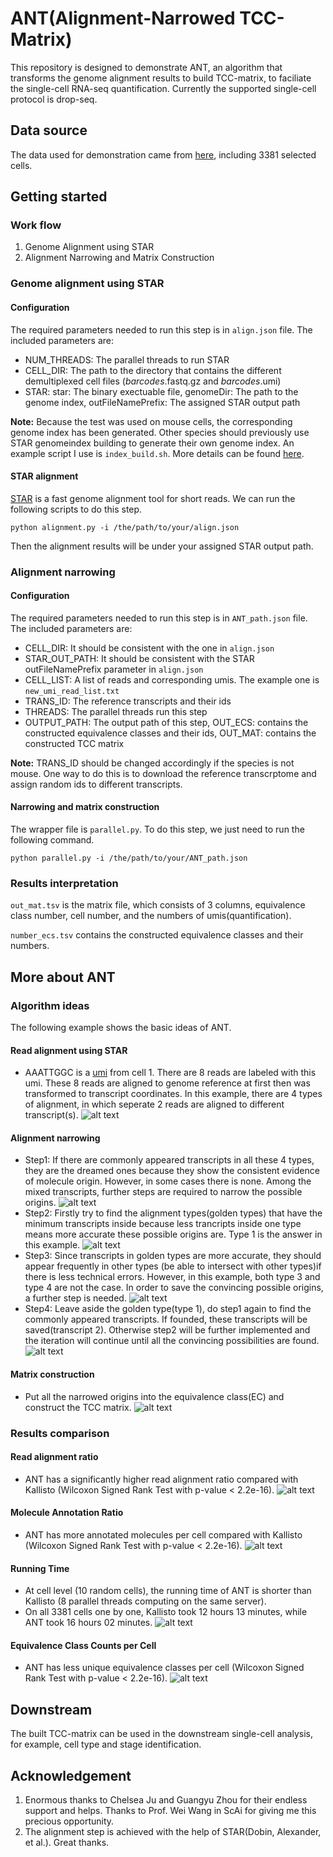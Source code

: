 ANT(Alignment-Narrowed TCC-Matrix)
=======
This repository is designed to demonstrate ANT, an algorithm that transforms the genome alignment results to build TCC-matrix, to faciliate the single-cell RNA-seq quantification. Currently the supported single-cell protocol is drop-seq.

Data source
----------
The data used for demonstration came from [here](https://www.ncbi.nlm.nih.gov/pubmed/29024657), including 3381 selected cells.

Getting started
----------
### Work flow
1. Genome Alignment using STAR
2. Alignment Narrowing and Matrix Construction

### Genome alignment using STAR

#### Configuration
The required parameters needed to run this step is in ```align.json``` file. The included parameters are:

* NUM_THREADS: The parallel threads to run STAR
* CELL_DIR: The path to the directory that contains the different demultiplexed cell files (*barcodes*.fastq.gz and *barcodes*.umi)
* STAR: star: The binary exectuable file, genomeDir: The path to the genome index, outFileNamePrefix: The assigned STAR output path

**Note:** Because the test was used on mouse cells, the corresponding genome index has been generated. Other species should previously use STAR genomeindex building to generate their own genome index. An example script I use is ```index_build.sh```. More details can be found [here](https://github.com/alexdobin/STAR).

#### STAR alignment
[STAR](https://academic.oup.com/bioinformatics/article/29/1/15/272537) is a fast genome alignment tool for short reads. We can run the following scripts to do this step.
```shell
python alignment.py -i /the/path/to/your/align.json
```
Then the alignment results will be under your assigned STAR output path.

### Alignment narrowing

#### Configuration
The required parameters needed to run this step is in ```ANT_path.json``` file. The included parameters are:

* CELL_DIR: It should be consistent with the one in ```align.json```
* STAR_OUT_PATH: It should be consistent with the STAR outFileNamePrefix parameter in ```align.json```
* CELL_LIST: A list of reads and corresponding umis. The example one is ```new_umi_read_list.txt```
* TRANS_ID: The reference transcripts and their ids
* THREADS: The parallel threads run this step
* OUTPUT_PATH: The output path of this step, OUT_ECS: contains the constructed equivalence classes and their ids, OUT_MAT: contains the constructed TCC matrix

**Note:** TRANS_ID should be changed accordingly if the species is not mouse. One way to do this is to download the reference transcrptome and assign random ids to different transcripts.

#### Narrowing and matrix construction
The wrapper file is ```parallel.py```. To do this step, we just need to run the following command.
```shell
python parallel.py -i /the/path/to/your/ANT_path.json
```
### Results interpretation
```out_mat.tsv``` is the matrix file, which consists of 3 columns, equivalence class number, cell number, and the numbers of umis(quantification).

```number_ecs.tsv``` contains the constructed equivalence classes and their numbers. 

More about ANT
-----------
### Algorithm ideas
The following example shows the basic ideas of ANT. 

#### Read alignment using STAR
* AAATTGGC is a [umi](https://en.wikipedia.org/wiki/Unique_molecular_identifier) from cell 1. There are 8 reads are labeled with this umi. These 8 reads are aligned to genome reference at first then was transformed to transcript coordinates. In this example, there are 4 types of alignment, in which seperate 2 reads are aligned to different transcript(s). 
![alt text](https://github.com/KevinBastianYang/ANT/blob/master/ANT/files/1.PNG)

#### Alignment narrowing
* Step1: If there are commonly appeared transcripts in all these 4 types, they are the dreamed ones because they show the consistent evidence of molecule origin. However, in some cases there is none. Among the mixed transcripts, further steps are required to narrow the 
possible origins.
![alt text](https://github.com/KevinBastianYang/ANT/blob/master/ANT/files/2.PNG)
* Step2: Firstly try to find the alignment types(golden types) that have the minimum transcripts inside because less trancripts inside one type means more accurate these possible origins are. Type 1 is the answer in this example.
![alt text](https://github.com/KevinBastianYang/ANT/blob/master/ANT/files/3.PNG)
* Step3: Since transcripts in golden types are more accurate, they should appear frequently in other types (be able to intersect with other types)if there is less technical errors. However, in this example, both type 3 and type 4 are not the case. In order to save the convincing possible origins, a further step is needed.
![alt text](https://github.com/KevinBastianYang/ANT/blob/master/ANT/files/4.PNG)
* Step4: Leave aside the golden type(type 1), do step1 again to find the commonly appeared transcripts. If founded, these transcripts will be saved(transcript 2). Otherwise step2 will be further implemented and the iteration will continue until all the convincing possibilities are found.
![alt text](https://github.com/KevinBastianYang/ANT/blob/master/ANT/files/5.PNG)

#### Matrix construction
* Put all the narrowed origins into the equivalence class(EC) and construct the TCC matrix.
![alt text](https://github.com/KevinBastianYang/ANT/blob/master/ANT/files/6.PNG)

### Results comparison

#### Read alignment ratio
* ANT has a significantly higher read alignment ratio compared with Kallisto (Wilcoxon Signed Rank Test with p-value < 2.2e-16).
![alt text](https://github.com/KevinBastianYang/ANT/blob/master/ANT/files/7.PNG)
#### Molecule Annotation Ratio
* ANT has more annotated molecules per cell compared with Kallisto (Wilcoxon Signed Rank Test with p-value < 2.2e-16).
![alt text](https://github.com/KevinBastianYang/ANT/blob/master/ANT/files/8.PNG)
#### Running Time
* At cell level (10 random cells), the running time of ANT is shorter than Kallisto (8 parallel threads computing on the same server).
* On all 3381 cells one by one, Kallisto took 12 hours 13 minutes, while ANT took 16 hours 02 minutes. 
![alt text](https://github.com/KevinBastianYang/ANT/blob/master/ANT/files/9.PNG)
#### Equivalence Class Counts per Cell
* ANT has less unique equivalence classes per cell (Wilcoxon Signed Rank Test with p-value < 2.2e-16).
![alt text](https://github.com/KevinBastianYang/ANT/blob/master/ANT/files/10.jpg)


Downstream
----------
The built TCC-matrix can be used in the downstream single-cell analysis, for example, cell type and stage identification.

Acknowledgement
----------
1. Enormous thanks to Chelsea Ju and Guangyu Zhou for their endless support and helps. Thanks to Prof. Wei Wang in ScAi for giving me this precious opportunity.
2. The alignment step is achieved with the help of STAR(Dobin, Alexander, et al.). Great thanks.
